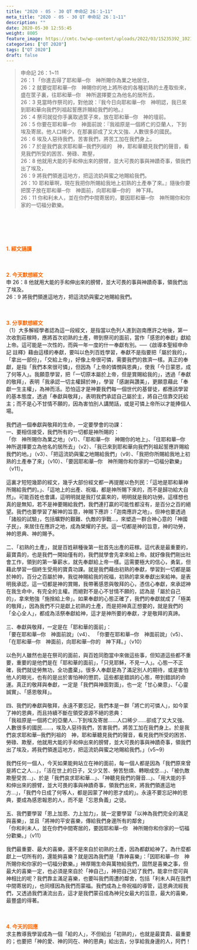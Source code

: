 ```yaml
---
title: "2020 - 05 - 30 QT 申命記 26：1~11"
meta_title: "2020 - 05 - 30 QT 申命記 26：1~11"
description: ""
date: 2020-05-30 12:55:45
weight: 8005
feature_image: https://cmtc.tw/wp-content/uploads/2022/03/15235392_10211799862337740_180693556567566654_o-1.webp
categories: ["QT 2020"]
tags: ["QT 2020"]
draft: false
---
```


<blockquote>申命記 26：1~11<br />
26：1 「你進去得了耶和華─你　神所賜你為業之地居住，<br />
26：2 就要從耶和華─你　神賜你的地上將所收的各種初熟的土產取些來，盛在筐子裏，往耶和華─你　神所選擇要立為他名的居所去，<br />
26：3 見當時作祭司的，對他說：『我今日向耶和華─你　神明認，我已來到耶和華向我們列祖起誓應許賜給我們的地。』<br />
26：4 祭司就從你手裏取過筐子來，放在耶和華─你　神的壇前。<br />
26：5 你要在耶和華─你　神面前說：『我祖原是一個將亡的亞蘭人，下到埃及寄居。他人口稀少，在那裏卻成了又大又強、人數很多的國民。<br />
26：6 埃及人惡待我們，苦害我們，將苦工加在我們身上。<br />
26：7 於是我們哀求耶和華─我們列祖的　神，耶和華聽見我們的聲音，看見我們所受的困苦、勞碌、欺壓，<br />
26：8 他就用大能的手和伸出來的膀臂，並大可畏的事與神蹟奇事，領我們出了埃及，<br />
26：9 將我們領進這地方，把這流奶與蜜之地賜給我們。<br />
26：10 耶和華啊，現在我把你所賜給我地上初熟的土產奉了來。』隨後你要把筐子放在耶和華─你　神面前，向耶和華─你的　神下拜。<br />
26：11 你和利未人，並在你們中間寄居的，要因耶和華─你　神所賜你和你家的一切福分歡樂。</blockquote><br />
&nbsp;<br />
<br />
&nbsp;<br />
<br />
<span style="color: #ff6600;"><strong>1. </strong><strong>經文誦讀</strong></span><br />
<br />
<span style="color: #ff6600;"><strong> </strong></span><br />
<br />
<span style="color: #ff6600;"><strong>2. 今天默想</strong><strong>經文<br />
</strong></span>申 26：8 他就用大能的手和伸出來的膀臂，並大可畏的事與神蹟奇事，領我們出了埃及。<br />
26：9 將我們領進這地方，把這流奶與蜜之地賜給我們。<br />
<br />
&nbsp;<br />
<br />
<span style="color: #ff6600;"><strong>3. 分享默想經文<br />
</strong></span>（1）大多解經學者認為這一段經文，是指當以色列人進到迦南應許之地後，第一次收割莊稼時，應將首次初熟的土產，帶到祭司的面前，當作「感恩的奉獻」獻給上帝。這可能是一次性的，而與一年一度的什一奉獻有別。──《啟導本聖經申命記 註釋》藉由這樣的奉獻，要叫以色列百姓學習，奉獻不是指要把「屬於我的」，「拿出一部份」，「交給上帝」，好像上帝很可憐，需要我們的救濟一樣。真正的奉獻，是指「我們本來很可憐」，但因為「上帝的憐憫與恩典」，使我「今日蒙恩，成了何等人」。我願意學習，把「一切原本屬於上帝，但是賞賜給我的」，透過「奉獻的敬拜」，表明「我承認一切主權歸於神」，學習「感謝與讚美」，更願意藉此「奉獻一生主權」，為神而活。恐怕這才是神要我們每一個世代的基督徒，都應該學習的基本態度，透過「奉獻與敬拜」，表明我們承認自己屬於主，將自己信靠交託給主；而不是心不甘情不願的，因為害怕別人講閒話，或是可憐上帝所以才能捧個人場。<br />
<br />
我們過一個奉獻與敬拜的生命，一定要學會的功課：<br />
一、要相信接受，我們所有的一切都是神所賜的：<br />
「你　神所賜你為業之地」（v1）、「耶和華─你　神賜你的地上」、「往耶和華─你　神所選擇要立為他名的居所去」（v2）、「我已來到耶和華向我們列祖起誓應許賜給我們的地。」（v3）、「把這流奶與蜜之地賜給我們」（v9）、「我把你所賜給我地上初熟的土產奉了來」（v10）、「要因耶和華─你　神所賜你和你家的一切福分歡樂」（v11）。<br />
<br />
這裏才短短幾節的經文，幾乎大部份經文都一再提醒以色列民：「這地是耶和華神所賜給我們的。」、「這地上的出產、祝福，都是神所賜下來的，而不是歸功給大自然」。可能百姓也會講，這明明就是我打仗贏來的，明明就是我的功勞。這樣想也真的是無知，若不是神要賜給我們，我們連打贏的可能性都沒有，是百分之百的絕望。我們也要學習了解神的旨意，神賜下應許：「迦南應許之地」，但神也要透過「諸般的試驗」，包括曠野的艱難、仇敵的爭戰…，來塑造一群合神心意的「神國子民」，來居住在應許之地，成為榮耀的子民。這一切都是神的旨意，神的功勞，神的恩典、神的賜予。<br />
<br />
二、「初熟的土產」，就是百姓耕種後第一批首先出產的莊稼。這代表是最重要的，最寶貴的，也是我們一開始僅有的，我們就學會先拿來給上帝。就好像我們剛出社會工作，領到的第一筆薪水，就先奉獻給上帝一樣。這需要極大的信心，勇氣，但藉此學習一個終生受用的寶貴功課。就是我們藉由初熟的奉獻，學習到一切都是屬於神的，百分之百屬於神，我從神賜給我的祝福，初熟的拿來奉獻出來給神。是表明我承認，這一切都是神的賞賜，我帶著感恩與敬拜的心，憑信心奉獻，來承認神在我生命中，有完全的主權。而絕對不是心不甘情不願的，認為是「屬於自己的」，拿來勉強「施捨給上帝」。如果奉獻的心態正確了，我們的奉獻就成了「極美的敬拜」，因為我們不只是獻上初熟的土產，而是把神真正想要的，就是我們的「全心全人」，都成為活祭奉獻給神，這才是神所要的奉獻，才是敬拜的真諦。<br />
<br />
三、奉獻與敬拜，一定是在「耶和華的面前」：<br />
「要在耶和華─你　神面前說」（v4）、 「你要在耶和華─你　神面前說」（v5）、「在耶和華─你　神面前，向耶和華─你的　神下拜。」（v10）<br />
<br />
以色列人雖然也是在祭司的面前，與百姓同胞當中來做這些事，但知道這些都不重要，重要的是他們是在「耶和華的面前」，「只見耶穌，不見一人」。心態一不正確，我們就徒勞無功，全功盡棄」。很多人奉獻是為了滿足別人的期待，或是害怕他人的眼光，也有的是出於害怕神的懲罰，這些都是錯誤的心態，帶到錯誤的命運。真正的敬拜與奉獻，一定是「我們與神面對面」，也一定「甘心樂意」、「心靈誠實」、「感恩敬拜」。<br />
<br />
四、我們的奉獻與敬拜，永遠不要忘記，我們本是一群「將亡的可憐人」，如今蒙了神的恩典，而且持續不斷在領受源源不絕的恩典：<br />
「我祖原是一個將亡的亞蘭人…下到埃及寄居……人口稀少……卻成了又大又強、人數很多的國民……，埃及人惡待我們，苦害我們，將苦工加在我們身上。於是我們哀求耶和華─我們列祖的　神，耶和華聽見我們的聲音，看見我們所受的困苦、勞碌、欺壓，他就用大能的手和伸出來的膀臂，並大可畏的事與神蹟奇事，領我們出了埃及，將我們領進這地方，把這流奶與蜜之地賜給我們。」（v5~9）<br />
<br />
我們任何一個人，今天如果能夠站立在神的面前，每一個人都是因為「我們原來曾是將亡之人…」，「活在世上的日子，又少又苦、勞苦愁煩、轉眼成空…」、「被仇敵欺壓受苦…」、於是「我們哀求耶和華…」、「神聽見我們的聲音…」、「用大能的手和伸出來的膀臂，並大可畏的事與神蹟奇事，領我們出來，將我們領進這地方…」，「我們今日成了何等人，都是因蒙了神的恩才成的」。永遠不要忘記神的恩典，要成為感恩報恩的人，而不是「忘恩負義」之徒。<br />
<br />
五、我們要學習「恩上加恩、力上加力」，就一定要學習「以神為我們完全的滿足與喜樂」，並且「將神的平安喜樂，傳給我們身邊所有的鄰舍」<br />
「你和利未人，並在你們中間寄居的，要因耶和華─你　神所賜你和你家的一切福分歡樂。」（v11）<br />
<br />
我們最重要、最大的喜樂，還不是來自於初熟的土產，因為都獻給神了。為什麼都獻上一切所有的，還能夠喜樂？就是因為我們是「靠神喜樂」：「因耶和華─你　神所賜你和你家的一切福分歡樂。」神厚賜生命與萬物給我們，固然是喜樂之事，但最大的喜樂一定，也必須是來自於「神自己」，神把自己給了我們，能拿什麼可與神相比的呢？我們靠主滿足喜樂，也要叫我們周遭的鄰舍，包括「利未人與在我們中間寄居的」，也同樣因為我們而蒙福。我們成為上帝祝福的導管，這恩典流經我們，又透過我們湧流出去，這才是我們蒙召成為神兒女最大的旨意，最大的喜樂，最豐盛的得著。<br />
<br />
<span style="color: #ff6600;"><strong> </strong></span><br />
<br />
<span style="color: #ff6600;"><strong>4. 今天的回應<br />
</strong></span>求主教導我學習成為一個「給的人」，不但給出「初熟的」，也就是最寶貴、最重要的；也要把「神的愛、神的同在、神的恩典」給出去，分享給我身邊的人，阿們！
        